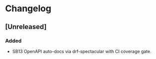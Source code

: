 # Changelog

## [Unreleased]
### Added
- SB13 OpenAPI auto-docs via drf-spectacular with CI coverage gate.

